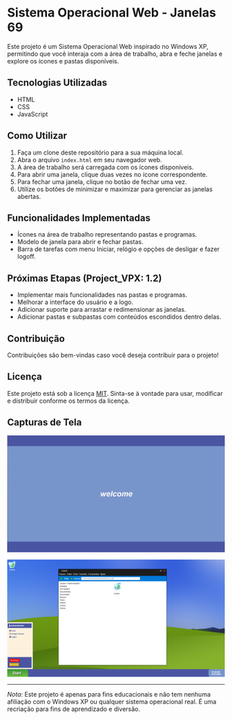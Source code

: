 # Sistema Operacional Web - Janelas 69
Este projeto é um Sistema Operacional Web inspirado no Windows XP, permitindo que você interaja com a área de trabalho, abra e feche janelas e explore os ícones e pastas disponíveis.

## Tecnologias Utilizadas

- HTML
- CSS
- JavaScript

## Como Utilizar

1. Faça um clone deste repositório para a sua máquina local.
2. Abra o arquivo `index.html` em seu navegador web.
3. A área de trabalho será carregada com os ícones disponíveis.
4. Para abrir uma janela, clique duas vezes no ícone correspondente.
5. Para fechar uma janela, clique no botão de fechar uma vez.
6. Utilize os botões de minimizar e maximizar para gerenciar as janelas abertas.

## Funcionalidades Implementadas

- Ícones na área de trabalho representando pastas e programas.
- Modelo de janela para abrir e fechar pastas.
- Barra de tarefas com menu Iniciar, relógio e opções de desligar e fazer logoff.

## Próximas Etapas (Project_VPX: 1.2)

- Implementar mais funcionalidades nas pastas e programas.
- Melhorar a interface do usuário e a logo.
- Adicionar suporte para arrastar e redimensionar as janelas.
- Adicionar pastas e subpastas com conteúdos escondidos dentro delas.

## Contribuição

Contribuições são bem-vindas caso você deseja contribuir para o projeto!

## Licença

Este projeto está sob a licença [MIT](LICENSE). Sinta-se à vontade para usar, modificar e distribuir conforme os termos da licença.

## Capturas de Tela

![Captura de tela 1](screenshot.png)

![Captura de tela 2](screenshot2.png)

---

*Nota*: Este projeto é apenas para fins educacionais e não tem nenhuma afiliação com o Windows XP ou qualquer sistema operacional real. É uma recriação para fins de aprendizado e diversão.
